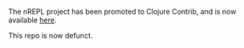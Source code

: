 The nREPL project has been promoted to Clojure Contrib, and is now available [here](http://github.com/clojure/tools.nrepl).

This repo is now defunct.